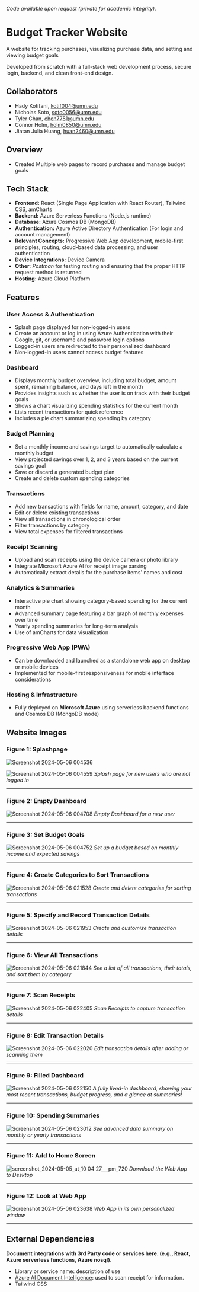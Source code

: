 *Code available upon request (private for academic integrity).*
# Budget Tracker Website
A website for tracking purchases, visualizing purchase data, and setting and viewing budget goals

Developed from scratch with a full-stack web development process, secure login, backend, and clean front-end design.

## Collaborators

* Hady Kotifani, kotif004@umn.edu
* Nicholas Soto, soto0056@umn.edu
* Tyler Chan, chen7751@umn.edu
* Connor Holm, holm0850@umn.edu
* Jiatan Julia Huang, huan2460@umn.edu

## Overview
* Created Multiple web pages to record purchases and manage budget goals

## Tech Stack
- **Frontend:** React (Single Page Application with React Router), Tailwind CSS, amCharts
- **Backend:** Azure Serverless Functions (Node.js runtime)
- **Database:** Azure Cosmos DB (MongoDB)
- **Authentication:** Azure Active Directory Authentication (For login and account management)
- **Relevant Concepts:** Progressive Web App development, mobile-first principles, routing, cloud-based data processing, and user authentication
- **Device Integrations:** Device Camera
- **Other**: *Postman* for testing routing and ensuring that the proper HTTP request method is returned
- **Hosting:** Azure Cloud Platform

## Features


### User Access & Authentication
- Splash page displayed for non-logged-in users  
- Create an account or log in using Azure Authentication with their Google, git, or username and password login options
- Logged-in users are redirected to their personalized dashboard  
- Non-logged-in users cannot access budget features  

### Dashboard
- Displays monthly budget overview, including total budget, amount spent, remaining balance, and days left in the month  
- Provides insights such as whether the user is on track with their budget goals  
- Shows a chart visualizing spending statistics for the current month  
- Lists recent transactions for quick reference  
- Includes a pie chart summarizing spending by category  

### Budget Planning
- Set a monthly income and savings target to automatically calculate a monthly budget  
- View projected savings over 1, 2, and 3 years based on the current savings goal  
- Save or discard a generated budget plan  
- Create and delete custom spending categories  

### Transactions
- Add new transactions with fields for name, amount, category, and date  
- Edit or delete existing transactions  
- View all transactions in chronological order  
- Filter transactions by category  
- View total expenses for filtered transactions  

### Receipt Scanning
- Upload and scan receipts using the device camera or photo library
- Integrate Microsoft Azure AI for receipt image parsing
- Automatically extract details for the purchase items' names and cost

### Analytics & Summaries
- Interactive pie chart showing category-based spending for the current month  
- Advanced summary page featuring a bar graph of monthly expenses over time  
- Yearly spending summaries for long-term analysis
- Use of amCharts for data visualization

### Progressive Web App (PWA)
- Can be downloaded and launched as a standalone web app on desktop or mobile devices  
- Implemented for mobile-first responsiveness for mobile interface considerations

### Hosting & Infrastructure
- Fully deployed on **Microsoft Azure** using serverless backend functions and Cosmos DB (MongoDB mode)  

## Website Images

### **Figure 1**: Splashpage
![Screenshot 2024-05-06 004536](https://github.com/csci5117s24/project-2-html-heroes-2/assets/123435208/c2ac2299-39b5-45c3-aaff-68a66d155b64)

![Screenshot 2024-05-06 004559](https://github.com/csci5117s24/project-2-html-heroes-2/assets/123435208/9908223a-4ebd-4b64-b003-c35f0d22eafa)
*Splash page for new users who are not logged in*

---

### **Figure 2**: Empty Dashboard
![Screenshot 2024-05-06 004708](https://github.com/csci5117s24/project-2-html-heroes-2/assets/123435208/227e901e-4565-4f57-916b-d060bb82ec7c)
*Empty Dashboard for a new user*

---

### **Figure 3**: Set Budget Goals
![Screenshot 2024-05-06 004752](https://github.com/csci5117s24/project-2-html-heroes-2/assets/123435208/15f60f21-be1f-4ef1-a2f4-11c71c8d4084)
*Set up a budget based on monthly income and expected savings*

---

### **Figure 4**: Create Categories to Sort Transactions
![Screenshot 2024-05-06 021528](https://github.com/csci5117s24/project-2-html-heroes-2/assets/123435208/a905d4d2-5933-429b-9fa4-66ca5103f943)
*Create and delete categories for sorting transactions*

---

### **Figure 5**: Specify and Record Transaction Details
![Screenshot 2024-05-06 021953](https://github.com/csci5117s24/project-2-html-heroes-2/assets/123435208/9adc5d4a-e8fc-4269-9590-33fbcc413a88)
*Create and customize transaction details*

---

### **Figure 6**: View All Transactions
![Screenshot 2024-05-06 021844](https://github.com/csci5117s24/project-2-html-heroes-2/assets/123435208/ae02c253-4d85-4356-9abb-77eb0ab689d8)
*See a list of all transactions, their totals, and sort them by category*

---

### **Figure 7**: Scan Receipts
![Screenshot 2024-05-06 022405](https://github.com/csci5117s24/project-2-html-heroes-2/assets/123435208/e6de4ced-5458-48d9-89eb-76fc539feeb4)
*Scan Receipts to capture transaction details*

---

### **Figure 8**: Edit Transaction Details
![Screenshot 2024-05-06 022020](https://github.com/csci5117s24/project-2-html-heroes-2/assets/123435208/a92ebd06-392e-4f73-8de9-dd67f01f04a3)
*Edit transaction details after adding or scanning them*

---

### **Figure 9**: Filled Dashboard
![Screenshot 2024-05-06 022150](https://github.com/csci5117s24/project-2-html-heroes-2/assets/123435208/0355e12e-81e6-440d-876c-99e494f8f1c3)
*A fully lived-in dashboard, showing your most recent transactions, budget progress, and a glance at summaries!*

---

### **Figure 10**: Spending Summaries
![Screenshot 2024-05-06 023012](https://github.com/csci5117s24/project-2-html-heroes-2/assets/123435208/b7b36210-ccda-4597-8185-3b33370bf378)
*See advanced data summary on monthly or yearly transactions*

---

### **Figure 11**: Add to Home Screen
![screenshot_2024-05-05_at_10 04 27___pm_720](https://github.com/csci5117s24/project-2-html-heroes-2/assets/123435208/b329cffb-8f2e-441f-a4ae-83347c270d2e)
*Download the Web App to Desktop*

---

### **Figure 12**: Look at Web App
![Screenshot 2024-05-06 023638](https://github.com/csci5117s24/project-2-html-heroes-2/assets/123435208/92f0e711-caa1-40d9-a6fc-5e9d4a820f7b)
*Web App in its own personalized window*

---

## External Dependencies

**Document integrations with 3rd Party code or services here. (e.g., React, Azure serverless functions, Azure nosql).**

* Library or service name: description of use
* [Azure AI Document Intelligence](https://azure.microsoft.com/en-us/products/ai-services/ai-document-intelligence): used to scan receipt for information.
* Tailwind CSS
